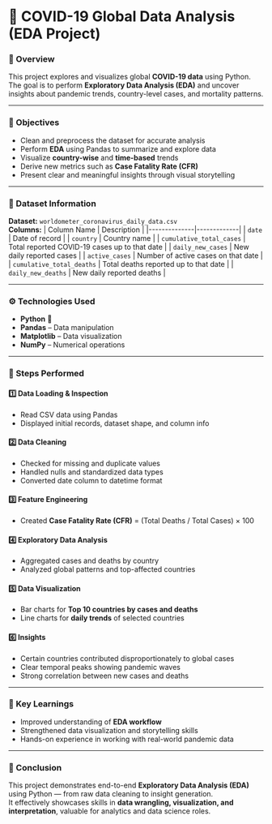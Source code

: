 # 🦠 COVID-19 Global Data Analysis (EDA Project)

### 📘 Overview
This project explores and visualizes global **COVID-19 data** using Python.  
The goal is to perform **Exploratory Data Analysis (EDA)** and uncover insights about pandemic trends, country-level cases, and mortality patterns.

---

### 🎯 Objectives
- Clean and preprocess the dataset for accurate analysis  
- Perform **EDA** using Pandas to summarize and explore data  
- Visualize **country-wise** and **time-based** trends  
- Derive new metrics such as **Case Fatality Rate (CFR)**  
- Present clear and meaningful insights through visual storytelling  

---

### 🧩 Dataset Information
**Dataset:** `worldometer_coronavirus_daily_data.csv`  
**Columns:**
| Column Name | Description |
|--------------|-------------|
| `date` | Date of record |
| `country` | Country name |
| `cumulative_total_cases` | Total reported COVID-19 cases up to that date |
| `daily_new_cases` | New daily reported cases |
| `active_cases` | Number of active cases on that date |
| `cumulative_total_deaths` | Total deaths reported up to that date |
| `daily_new_deaths` | New daily reported deaths |

---

### ⚙️ Technologies Used
- **Python** 🐍  
- **Pandas** – Data manipulation  
- **Matplotlib** – Data visualization  
- **NumPy** – Numerical operations  

---

### 🧼 Steps Performed

#### 1️⃣ Data Loading & Inspection
- Read CSV data using Pandas  
- Displayed initial records, dataset shape, and column info  

#### 2️⃣ Data Cleaning
- Checked for missing and duplicate values  
- Handled nulls and standardized data types  
- Converted date column to datetime format  

#### 3️⃣ Feature Engineering
- Created **Case Fatality Rate (CFR)** = (Total Deaths / Total Cases) × 100  

#### 4️⃣ Exploratory Data Analysis
- Aggregated cases and deaths by country  
- Analyzed global patterns and top-affected countries  

#### 5️⃣ Data Visualization
- Bar charts for **Top 10 countries by cases and deaths**  
- Line charts for **daily trends** of selected countries

  
#### 6️⃣ Insights
- Certain countries contributed disproportionately to global cases  
- Clear temporal peaks showing pandemic waves  
- Strong correlation between new cases and deaths  

---

### 🧠 Key Learnings
- Improved understanding of **EDA workflow**  
- Strengthened data visualization and storytelling skills  
- Hands-on experience in working with real-world pandemic data  

---

### 🧾 Conclusion
This project demonstrates end-to-end **Exploratory Data Analysis (EDA)** using Python — from raw data cleaning to insight generation.  
It effectively showcases skills in **data wrangling, visualization, and interpretation**, valuable for analytics and data science roles.


